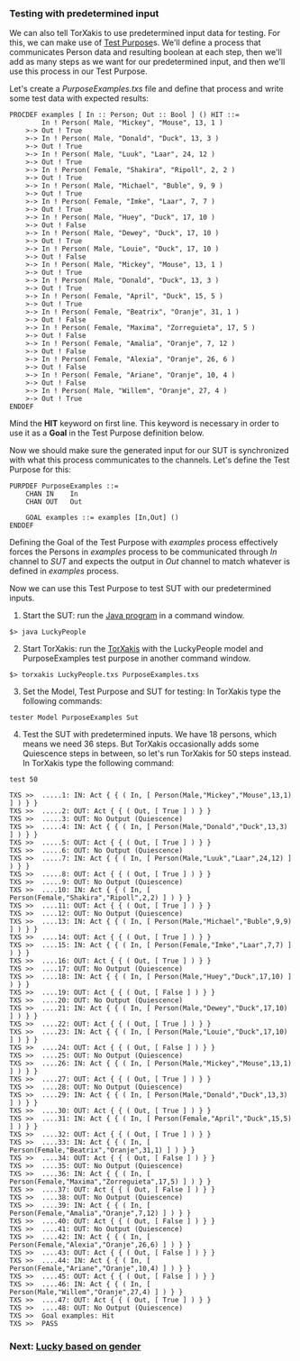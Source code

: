### Testing with predetermined input
We can also tell TorXakis to use predetermined input data for testing. For this, we can make use of [Test Purpose](TestPurpose)s. We'll define a process that communicates Person data and resulting boolean at each step, then we'll add as many steps as we want for our predetermined input, and then we'll use this process in our Test Purpose.

Let's create a _PurposeExamples.txs_ file and define that process and write some test data with expected results:
```
PROCDEF examples [ In :: Person; Out :: Bool ] () HIT ::=
        In ! Person( Male, "Mickey", "Mouse", 13, 1 )
    >-> Out ! True
    >-> In ! Person( Male, "Donald", "Duck", 13, 3 )
    >-> Out ! True
    >-> In ! Person( Male, "Luuk", "Laar", 24, 12 )
    >-> Out ! True
    >-> In ! Person( Female, "Shakira", "Ripoll", 2, 2 )
    >-> Out ! True
    >-> In ! Person( Male, "Michael", "Buble", 9, 9 )
    >-> Out ! True
    >-> In ! Person( Female, "Imke", "Laar", 7, 7 )
    >-> Out ! True
    >-> In ! Person( Male, "Huey", "Duck", 17, 10 )
    >-> Out ! False
    >-> In ! Person( Male, "Dewey", "Duck", 17, 10 )
    >-> Out ! True
    >-> In ! Person( Male, "Louie", "Duck", 17, 10 )
    >-> Out ! False
    >-> In ! Person( Male, "Mickey", "Mouse", 13, 1 )
    >-> Out ! True
    >-> In ! Person( Male, "Donald", "Duck", 13, 3 )
    >-> Out ! True
    >-> In ! Person( Female, "April", "Duck", 15, 5 )
    >-> Out ! True
    >-> In ! Person( Female, "Beatrix", "Oranje", 31, 1 )
    >-> Out ! False
    >-> In ! Person( Female, "Maxima", "Zorreguieta", 17, 5 )
    >-> Out ! False
    >-> In ! Person( Female, "Amalia", "Oranje", 7, 12 )
    >-> Out ! False
    >-> In ! Person( Female, "Alexia", "Oranje", 26, 6 )
    >-> Out ! False
    >-> In ! Person( Female, "Ariane", "Oranje", 10, 4 )
    >-> Out ! False
    >-> In ! Person( Male, "Willem", "Oranje", 27, 4 )
    >-> Out ! True
ENDDEF
```
Mind the **HIT** keyword on first line. This keyword is necessary in order to use it as a **Goal** in the Test Purpose definition below.

Now we should make sure the generated input for our SUT is synchronized with what this process communicates to the channels. Let's define the Test Purpose for this:
```
PURPDEF PurposeExamples ::=
    CHAN IN    In 
    CHAN OUT   Out
    
    GOAL examples ::= examples [In,Out] ()
ENDDEF
```
Defining the Goal of the Test Purpose with *examples* process effectively forces the Persons in *examples* process to be communicated through *In* channel to *SUT* and expects the output in *Out* channel to match whatever is defined in *examples* process.

Now we can use this Test Purpose to test SUT with our predetermined inputs.

1.  Start the SUT: run the [Java program](Java_program) in a command window.

`$> java LuckyPeople`

2.  Start TorXakis: run the [TorXakis](TorXakis) with the LuckyPeople model and PurposeExamples test purpose in another command window.

`$> torxakis LuckyPeople.txs PurposeExamples.txs`

3.  Set the Model, Test Purpose and SUT for testing: In TorXakis type the following commands:

`tester Model PurposeExamples Sut`

4.  Test the SUT with predetermined inputs. We have 18 persons, which means we need 36 steps. But TorXakis occasionally adds some Quiescence steps in between, so let's run TorXakis for 50 steps instead. In TorXakis type the following command:

`test 50`

```
TXS >>  .....1: IN: Act { { ( In, [ Person(Male,"Mickey","Mouse",13,1) ] ) } }
TXS >>  .....2: OUT: Act { { ( Out, [ True ] ) } }
TXS >>  .....3: OUT: No Output (Quiescence)
TXS >>  .....4: IN: Act { { ( In, [ Person(Male,"Donald","Duck",13,3) ] ) } }
TXS >>  .....5: OUT: Act { { ( Out, [ True ] ) } }
TXS >>  .....6: OUT: No Output (Quiescence)
TXS >>  .....7: IN: Act { { ( In, [ Person(Male,"Luuk","Laar",24,12) ] ) } }
TXS >>  .....8: OUT: Act { { ( Out, [ True ] ) } }
TXS >>  .....9: OUT: No Output (Quiescence)
TXS >>  ....10: IN: Act { { ( In, [ Person(Female,"Shakira","Ripoll",2,2) ] ) } }
TXS >>  ....11: OUT: Act { { ( Out, [ True ] ) } }
TXS >>  ....12: OUT: No Output (Quiescence)
TXS >>  ....13: IN: Act { { ( In, [ Person(Male,"Michael","Buble",9,9) ] ) } }
TXS >>  ....14: OUT: Act { { ( Out, [ True ] ) } }
TXS >>  ....15: IN: Act { { ( In, [ Person(Female,"Imke","Laar",7,7) ] ) } }
TXS >>  ....16: OUT: Act { { ( Out, [ True ] ) } }
TXS >>  ....17: OUT: No Output (Quiescence)
TXS >>  ....18: IN: Act { { ( In, [ Person(Male,"Huey","Duck",17,10) ] ) } }
TXS >>  ....19: OUT: Act { { ( Out, [ False ] ) } }
TXS >>  ....20: OUT: No Output (Quiescence)
TXS >>  ....21: IN: Act { { ( In, [ Person(Male,"Dewey","Duck",17,10) ] ) } }
TXS >>  ....22: OUT: Act { { ( Out, [ True ] ) } }
TXS >>  ....23: IN: Act { { ( In, [ Person(Male,"Louie","Duck",17,10) ] ) } }
TXS >>  ....24: OUT: Act { { ( Out, [ False ] ) } }
TXS >>  ....25: OUT: No Output (Quiescence)
TXS >>  ....26: IN: Act { { ( In, [ Person(Male,"Mickey","Mouse",13,1) ] ) } }
TXS >>  ....27: OUT: Act { { ( Out, [ True ] ) } }
TXS >>  ....28: OUT: No Output (Quiescence)
TXS >>  ....29: IN: Act { { ( In, [ Person(Male,"Donald","Duck",13,3) ] ) } }
TXS >>  ....30: OUT: Act { { ( Out, [ True ] ) } }
TXS >>  ....31: IN: Act { { ( In, [ Person(Female,"April","Duck",15,5) ] ) } }
TXS >>  ....32: OUT: Act { { ( Out, [ True ] ) } }
TXS >>  ....33: IN: Act { { ( In, [ Person(Female,"Beatrix","Oranje",31,1) ] ) } }
TXS >>  ....34: OUT: Act { { ( Out, [ False ] ) } }
TXS >>  ....35: OUT: No Output (Quiescence)
TXS >>  ....36: IN: Act { { ( In, [ Person(Female,"Maxima","Zorreguieta",17,5) ] ) } }
TXS >>  ....37: OUT: Act { { ( Out, [ False ] ) } }
TXS >>  ....38: OUT: No Output (Quiescence)
TXS >>  ....39: IN: Act { { ( In, [ Person(Female,"Amalia","Oranje",7,12) ] ) } }
TXS >>  ....40: OUT: Act { { ( Out, [ False ] ) } }
TXS >>  ....41: OUT: No Output (Quiescence)
TXS >>  ....42: IN: Act { { ( In, [ Person(Female,"Alexia","Oranje",26,6) ] ) } }
TXS >>  ....43: OUT: Act { { ( Out, [ False ] ) } }
TXS >>  ....44: IN: Act { { ( In, [ Person(Female,"Ariane","Oranje",10,4) ] ) } }
TXS >>  ....45: OUT: Act { { ( Out, [ False ] ) } }
TXS >>  ....46: IN: Act { { ( In, [ Person(Male,"Willem","Oranje",27,4) ] ) } }
TXS >>  ....47: OUT: Act { { ( Out, [ True ] ) } }
TXS >>  ....48: OUT: No Output (Quiescence)
TXS >>  Goal examples: Hit
TXS >>  PASS
```

### Next: [Lucky based on gender](Modelling-Example-Lucky-People-(Lucky-Based-On-Gender))
